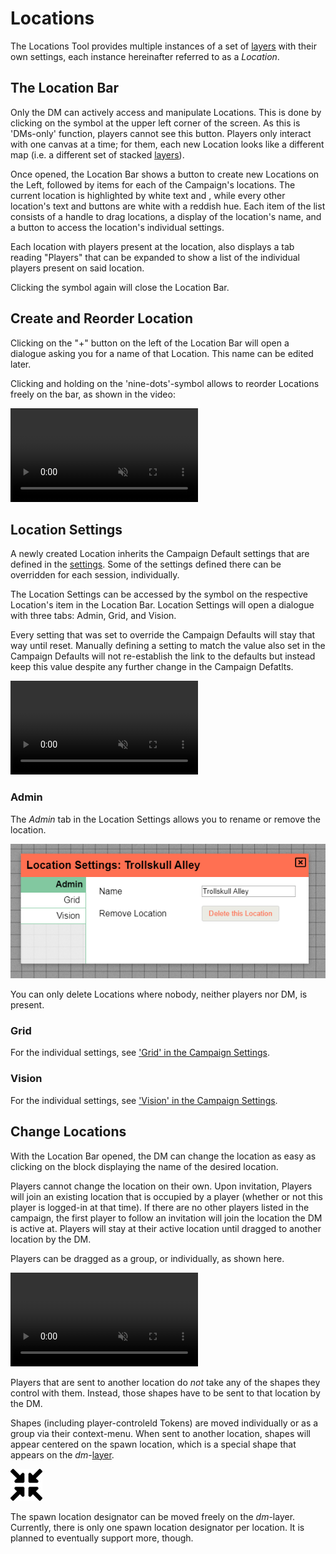 # Locations

The Locations Tool provides multiple instances of a set of [layers](/docs/dm/layers/) with their own settings, each instance hereinafter referred to as a _Location_.

## The Location Bar

Only the DM can actively access and manipulate Locations.
This is done by clicking on the <font-awesome :icon="['far', 'compass']"/> symbol at the upper left corner of the screen.
As this is 'DMs-only' function, players cannot see this button.
Players only interact with one canvas at a time; for them, each new Location looks like a different map (i.e. a different set of stacked [layers](/docs/dm/layers/)).

Once opened, the Location Bar shows a button to create new Locations on the Left, followed by items for each of the Campaign's locations.
The current location is highlighted by white text and <font-awesome :icon="['fas', 'cog']"/>, while every other location's text and buttons are white with a reddish hue.
Each item of the list consists of a handle to drag locations, a display of the location's name, and a <font-awesome :icon="['fas', 'cog']"/> button to access the location's individual settings.

Each location with players present at the location, also displays a tab reading "Players" that can be expanded to show a list of the individual players present on said location.

Clicking the <font-awesome :icon="['far', 'compass']"/> symbol again will close the Location Bar.

## Create and Reorder Location

Clicking on the "+" button on the left of the Location Bar will open a dialogue asking you for a name of that Location.
This name can be edited later.

Clicking and holding on the 'nine-dots'-symbol allows to reorder Locations freely on the bar, as shown in the video:

<video autoplay loop muted style="max-width: 750px;">
   <source src="/assets/0.20.0/location-rearrange.webm" type="video/webm">
   <source src="/assets/0.20.0/location-rearrange.mp4" type="video/mp4">
</video>

## Location Settings

A newly created Location inherits the Campaign Default settings that are defined in the [settings](/docs/dm/settings/).
Some of the settings defined there can be overridden for each session, individually.

The Location Settings can be accessed by the <font-awesome :icon="['fas', 'cog']"/> symbol on the respective Location's item in the Location Bar.
Location Settings will open a dialogue with three tabs: Admin, Grid, and Vision.

Every setting that was set to override the Campaign Defaults will stay that way until reset.
Manually defining a setting to match the value also set in the Campaign Defaults will not re-establish the link to the defaults but instead keep this value despite any further change in the Campaign Defatlts.

<video autoplay loop muted style="max-width: 750px;">
   <source src="/assets/0.20.0/settings.webm" type="video/webm">
   <source src="/assets/0.20.0/settings.mp4" type="video/mp4">
</video>

### Admin

The _Admin_ tab in the Location Settings allows you to rename or remove the location.

![](~/../blog/2020-05-10-release-0.20.0/rename-location.png)

You can only delete Locations where nobody, neither players nor DM, is present.

### Grid

For the individual settings, see ['Grid' in the Campaign Settings](/docs/dm/settings/#grid).

### Vision

For the individual settings, see ['Vision' in the Campaign Settings](/docs/dm/settings/#vision).

## Change Locations

With the Location Bar opened, the DM can change the location as easy as clicking on the block displaying the name of the desired location.

Players cannot change the location on their own.
Upon invitation, Players will join an existing location that is occupied by a player (whether or not this player is logged-in at that time).
If there are no other players listed in the campaign, the first player to follow an invitation will join the location the DM is active at.
Players will stay at their active location until dragged to another location by the DM.

Players can be dragged as a group, or individually, as shown here.

<video autoplay loop muted style="max-width: 750px;">
   <source src="/assets/0.20.0/location-move.webm" type="video/webm">
   <source src="/assets/0.20.0/location-move.mp4" type="video/mp4">
</video>

Players that are sent to another location do _not_ take any of the shapes they control with them.
Instead, those shapes have to be sent to that location by the DM.

Shapes (including player-controleld Tokens) are moved individually or as a group via their context-menu.
When sent to another location, shapes will appear centered on the spawn location, which is a special shape that appears on the _dm_-[layer](/docs/dm/layers/#dm).

![Spawn Location Designator](./assets/spawn.png "Spawn Location Designator")

The spawn location designator can be moved freely on the _dm_-layer.
Currently, there is only one spawn location designator per location.
It is planned to eventually support more, though.
